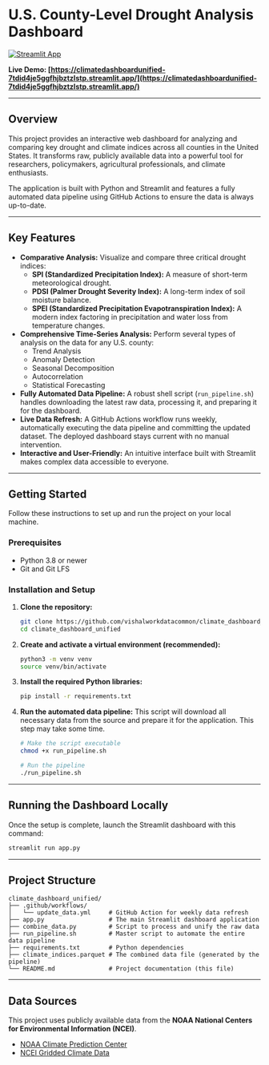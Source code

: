 # U.S. County-Level Drought Analysis Dashboard

[![Streamlit App](https://static.streamlit.io/badges/streamlit_badge_black_white.svg)](https://climatedashboardunified-7tdid4je5ggfhjbztzlstp.streamlit.app/)

**Live Demo: [https://climatedashboardunified-7tdid4je5ggfhjbztzlstp.streamlit.app/](https://climatedashboardunified-7tdid4je5ggfhjbztzlstp.streamlit.app/)**

---

## Overview

This project provides an interactive web dashboard for analyzing and comparing key drought and climate indices across all counties in the United States. It transforms raw, publicly available data into a powerful tool for researchers, policymakers, agricultural professionals, and climate enthusiasts.

The application is built with Python and Streamlit and features a fully automated data pipeline using GitHub Actions to ensure the data is always up-to-date.

---

## Key Features

- **Comparative Analysis:** Visualize and compare three critical drought indices:
  - **SPI (Standardized Precipitation Index):** A measure of short-term meteorological drought.
  - **PDSI (Palmer Drought Severity Index):** A long-term index of soil moisture balance.
  - **SPEI (Standardized Precipitation Evapotranspiration Index):** A modern index factoring in precipitation and water loss from temperature changes.
- **Comprehensive Time-Series Analysis:** Perform several types of analysis on the data for any U.S. county:
  - Trend Analysis
  - Anomaly Detection
  - Seasonal Decomposition
  - Autocorrelation
  - Statistical Forecasting
- **Fully Automated Data Pipeline:** A robust shell script (`run_pipeline.sh`) handles downloading the latest raw data, processing it, and preparing it for the dashboard.
- **Live Data Refresh:** A GitHub Actions workflow runs weekly, automatically executing the data pipeline and committing the updated dataset. The deployed dashboard stays current with no manual intervention.
- **Interactive and User-Friendly:** An intuitive interface built with Streamlit makes complex data accessible to everyone.

---

## Getting Started

Follow these instructions to set up and run the project on your local machine.

### Prerequisites

- Python 3.8 or newer
- Git and Git LFS

### Installation and Setup

1.  **Clone the repository:**
    ```bash
    git clone https://github.com/vishalworkdatacommon/climate_dashboard_unified.git
    cd climate_dashboard_unified
    ```

2.  **Create and activate a virtual environment (recommended):**
    ```bash
    python3 -m venv venv
    source venv/bin/activate
    ```

3.  **Install the required Python libraries:**
    ```bash
    pip install -r requirements.txt
    ```

4.  **Run the automated data pipeline:**
    This script will download all necessary data from the source and prepare it for the application. This step may take some time.
    ```bash
    # Make the script executable
    chmod +x run_pipeline.sh

    # Run the pipeline
    ./run_pipeline.sh
    ```

---

## Running the Dashboard Locally

Once the setup is complete, launch the Streamlit dashboard with this command:

```bash
streamlit run app.py
```

---

## Project Structure

```
climate_dashboard_unified/
├── .github/workflows/
│   └── update_data.yml     # GitHub Action for weekly data refresh
├── app.py                  # The main Streamlit dashboard application
├── combine_data.py         # Script to process and unify the raw data
├── run_pipeline.sh         # Master script to automate the entire data pipeline
├── requirements.txt        # Python dependencies
├── climate_indices.parquet # The combined data file (generated by the pipeline)
└── README.md               # Project documentation (this file)
```

---

## Data Sources

This project uses publicly available data from the **NOAA National Centers for Environmental Information (NCEI)**.
- [NOAA Climate Prediction Center](https://www.cpc.ncep.noaa.gov/products/monitoring_and_data/drought.shtml)
- [NCEI Gridded Climate Data](https://www.ncei.noaa.gov/access/monitoring/nadm/indices)
